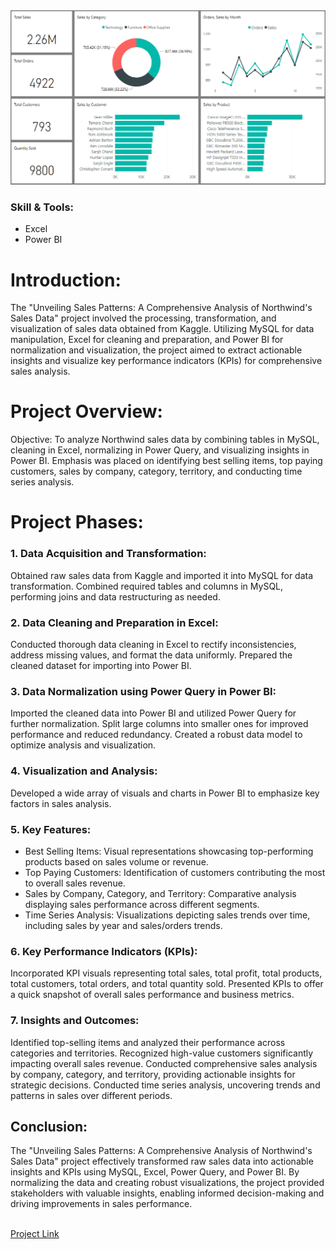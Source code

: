 <img src="https://github.com/Shahid-Malik4/northwind-sales-analysis/blob/main/pbi-nwind.png" alt="Dashboard Image">

### Skill & Tools:
* Excel
* Power BI

# Introduction:
The "Unveiling Sales Patterns: A Comprehensive Analysis of Northwind's Sales Data" project involved the processing, transformation, and visualization of sales data obtained from Kaggle. Utilizing MySQL for data manipulation, Excel for cleaning and preparation, and Power BI for normalization and visualization, the project aimed to extract actionable insights and visualize key performance indicators (KPIs) for comprehensive sales analysis.

# Project Overview:
Objective: To analyze Northwind sales data by combining tables in MySQL, cleaning in Excel, normalizing in Power Query, and visualizing insights in Power BI. Emphasis was placed on identifying best selling items, top paying customers, sales by company, category, territory, and conducting time series analysis.

# Project Phases:

### 1. Data Acquisition and Transformation:
Obtained raw sales data from Kaggle and imported it into MySQL for data transformation. Combined required tables and columns in MySQL, performing joins and data restructuring as needed.

### 2. Data Cleaning and Preparation in Excel:
Conducted thorough data cleaning in Excel to rectify inconsistencies, address missing values, and format the data uniformly. Prepared the cleaned dataset for importing into Power BI.

### 3. Data Normalization using Power Query in Power BI:
Imported the cleaned data into Power BI and utilized Power Query for further normalization. Split large columns into smaller ones for improved performance and reduced redundancy. Created a robust data model to optimize analysis and visualization.

### 4. Visualization and Analysis:
Developed a wide array of visuals and charts in Power BI to emphasize key factors in sales analysis.

### 5. Key Features:
* Best Selling Items: Visual representations showcasing top-performing products based on sales volume or revenue.
* Top Paying Customers: Identification of customers contributing the most to overall sales revenue.
* Sales by Company, Category, and Territory: Comparative analysis displaying sales performance across different segments.
* Time Series Analysis: Visualizations depicting sales trends over time, including sales by year and sales/orders trends.

### 6. Key Performance Indicators (KPIs):
Incorporated KPI visuals representing total sales, total profit, total products, total customers, total orders, and total quantity sold. Presented KPIs to offer a quick snapshot of overall sales performance and business metrics.

### 7. Insights and Outcomes:
Identified top-selling items and analyzed their performance across categories and territories. Recognized high-value customers significantly impacting overall sales revenue. Conducted comprehensive sales analysis by company, category, and territory, providing actionable insights for strategic decisions. Conducted time series analysis, uncovering trends and patterns in sales over different periods.

## Conclusion:
The "Unveiling Sales Patterns: A Comprehensive Analysis of Northwind's Sales Data" project effectively transformed raw sales data into actionable insights and KPIs using MySQL, Excel, Power Query, and Power BI. By normalizing the data and creating robust visualizations, the project provided stakeholders with valuable insights, enabling informed decision-making and driving improvements in sales performance.

<br>
<a href="https://shahidmalik.vercel.app/project/unveiling-sales-patterns-of-northwind-sales-data">Project Link</a>
<br>
